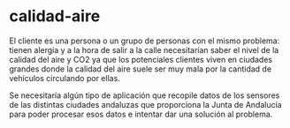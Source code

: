# calidad-aire

El cliente es una persona o un grupo de personas con el mismo problema: tienen alergia y 
a la hora de salir a la calle necesitarían saber el nivel de la calidad del aire y CO2 
ya que los potenciales clientes viven en ciudades grandes donde la calidad del aire suele 
ser muy mala por la cantidad de vehículos circulando por ellas.

Se necesitaría algún tipo de aplicación que recopile datos de los sensores de las distintas 
ciudades andaluzas que proporciona la Junta de Andalucía para poder procesar esos datos e 
intentar dar una solución al problema.
